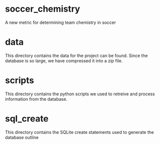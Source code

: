 # soccer_chemistry
A new metric for determining team chemistry in soccer


# data
This directory contains the data for the project can be found. Since the database is so large, we have compressed it into a zip file.

# scripts
This directory contains the python scripts we used to retreive and process information from the database.

# sql_create
This directory contains the SQLite create statements used to generate the database outline
